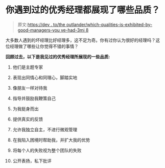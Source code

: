 # 你遇到过的优秀经理都展现了哪些品质？

> 原文:[https://dev . to/the outlander/which-qualities-is-exhibited-by-good-managers-you ve-had-3mi 8](https://dev.to/theoutlander/which-qualities-were-exhibited-by-good-managers-youve-had-3mi8)

大多数人遇到的坏经理比好经理多，这不足为奇。你有过你认为很好的经理吗？这位经理做了哪些让你觉得不错的事情？

**回顾过去，以下是我见过的优秀经理所展现的一些品质:**

1.  他们是主题专家

2.  表现出同情心和同理心，脚踏实地

3.  像朋友一样对待我

4.  指导并鼓励我鞭策自己

5.  为我挺身而出

6.  提供真实的反馈

7.  允许我独立自主，不进行微观管理

8.  在我陷入困境时帮助我，并扩大我的优势

9.  将每个人的失败视为整个团队的失败

10.  公开表扬，私下批评